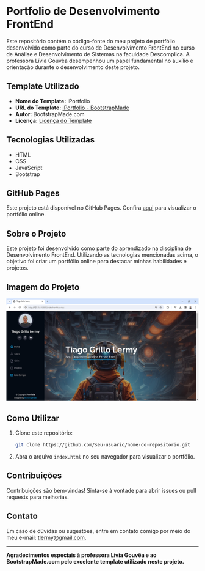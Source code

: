 # Portfolio de Desenvolvimento FrontEnd

Este repositório contém o código-fonte do meu projeto de portfólio desenvolvido como parte do curso de Desenvolvimento FrontEnd no curso de Análise e Desenvolvimento de Sistemas na faculdade Descomplica. A professora Lívia Gouvêa desempenhou um papel fundamental no auxílio e orientação durante o desenvolvimento deste projeto.

## Template Utilizado
- **Nome do Template:** iPortfolio
- **URL do Template:** [iPortfolio - BootstrapMade](https://bootstrapmade.com/iportfolio-bootstrap-portfolio-websites-template/)
- **Autor:** BootstrapMade.com
- **Licença:** [Licença do Template](https://bootstrapmade.com/license/)

## Tecnologias Utilizadas
- HTML
- CSS
- JavaScript
- Bootstrap

## GitHub Pages
Este projeto está disponível no GitHub Pages. Confira [aqui](colocar-o-link-do-github-pages) para visualizar o portfólio online.

## Sobre o Projeto
Este projeto foi desenvolvido como parte do aprendizado na disciplina de Desenvolvimento FrontEnd. Utilizando as tecnologias mencionadas acima, o objetivo foi criar um portfólio online para destacar minhas habilidades e projetos.

## Imagem do Projeto
<div align=center">
<img src="./assets/img/captura-do-site.PNG">
</div>

## Como Utilizar
1. Clone este repositório:
   ```bash
   git clone https://github.com/seu-usuario/nome-do-repositorio.git
   ```
2. Abra o arquivo `index.html` no seu navegador para visualizar o portfólio.

## Contribuições
Contribuições são bem-vindas! Sinta-se à vontade para abrir issues ou pull requests para melhorias.

## Contato
Em caso de dúvidas ou sugestões, entre em contato comigo por meio do meu e-mail: tlermy@gmail.com.

---

**Agradecimentos especiais à professora Lívia Gouvêa e ao BootstrapMade.com pelo excelente template utilizado neste projeto.**

